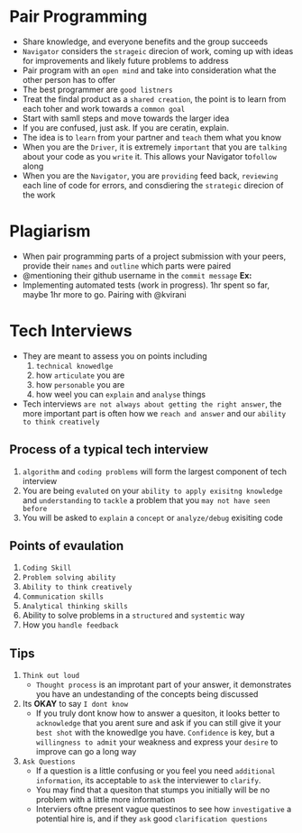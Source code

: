 # Pair Programming
* Share knowledge, and everyone benefits and the group succeeds
* `Navigator` considers the `strageic` direcion of work, coming up with ideas for improvements and likely future problems to address
* Pair program with an `open mind` and take into consideration what the other person has to offer 
* The best programmer are `good listners`
* Treat the findal product as a `shared creation`, the point is to learn from each toher and work towards a `common goal`
* Start with samll steps and move towards the larger idea 
* If you are confused, just ask. If you are ceratin, explain.
* The idea is to `learn` from your partner and `teach` them what you know
* When you are the `Driver`, it is extremely `important` that you are `talking` about your code as you `write` it. This allows your Navigator to`follow` along
* When you are the `Navigator`, you are `providing` feed back, `reviewing` each line of code for errors, and consdiering the `strategic` direcion of the work

# Plagiarism
* When pair programming parts of a project submission with your peers, provide their `names` and `outline` which parts were paired
* @mentioning their github username in the `commit message`
__Ex:__
* Implementing automated tests (work in progress). 1hr spent so far, maybe 1hr more to go. Pairing with @kvirani

# Tech Interviews
* They are meant to assess you on points including
  1) `technical knowedlge`
  2) how `articulate` you are
  3) how `personable` you are
  4) how weel you can `explain` and `analyse` things
* Tech interviews `are not always about getting the right answer`, the more important part is often how we `reach and answer` and our `ability to think creatively`

## Process of a typical tech interview
1) `algorithm` and `coding problems` will form the largest component of tech interview
2) You are being `evaluted` on your `ability to apply exisitng knowledge` and `understanding` to `tackle` a problem that you `may not have seen before`
3) You will be asked to `explain` a `concept` or `analyze/debug` exisiting code

## Points of evaulation
1) `Coding Skill`
2) `Problem solving ability`
3) `Ability to think creatively`
4) `Communication skills`
5) `Analytical thinking skills`
6) Ability to solve problems in a `structured` and `systemtic` way
7) How you `handle feedback`

## Tips
1) `Think out loud` 
   * `Thought process` is an improtant part of your answer, it demonstrates you have an undestanding of the concepts being discussed
2) Its __OKAY__ to say `I dont know`
   * If you truly dont know how to answer a quesiton, it looks better to `acknowledge` that you arent sure and ask if you can still give it your `best shot` with the knowedlge you have. `Confidence` is key, but a `willingness to admit` your weakness and express your `desire` to improve can go a long way
3) `Ask Questions`
   * If a question is a little confusing or you feel you need `additional information`, its acceptable to `ask` the interviewer to `clarify`.
   * You may find that a quesiton that stumps you initially will be no problem with a little more information
   * Interviers oftne present vague questinos to see how `investigative` a potential hire is, and if they `ask` good `clarification questions`